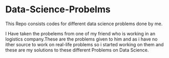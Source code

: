 # Data-Science-Probelms
This Repo consists codes for different data science problems done by me.

I Have taken the probelems from one of my friend who is working in an logistics company.These are the problems given to him and as i have no ither source to work on real-life problems so i started working on them and these are my solutions to these different Problems on Data Science.
